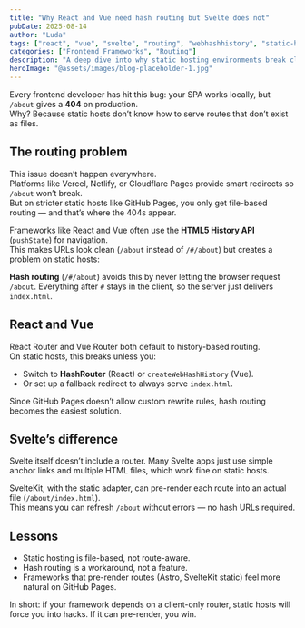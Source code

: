 ```yaml
---
title: "Why React and Vue need hash routing but Svelte does not"
pubDate: 2025-08-14
author: "Luda"
tags: ["react", "vue", "svelte", "routing", "webhashhistory", "static-hosting"]
categories: ["Frontend Frameworks", "Routing"]
description: "A deep dive into why static hosting environments break client-side routing for React and Vue, but not always for Svelte."
heroImage: "@assets/images/blog-placeholder-1.jpg"
---
```


Every frontend developer has hit this bug: your SPA works locally, but `/about` gives a **404** on production.  
Why? Because static hosts don’t know how to serve routes that don’t exist as files.

## The routing problem

This issue doesn’t happen everywhere.  
Platforms like Vercel, Netlify, or Cloudflare Pages provide smart redirects so `/about` won’t break.  
But on stricter static hosts like GitHub Pages, you only get file-based routing — and that’s where the 404s appear.

Frameworks like React and Vue often use the **HTML5 History API** (`pushState`) for navigation.  
This makes URLs look clean (`/about` instead of `/#/about`) but creates a problem on static hosts:

**Hash routing** (`/#/about`) avoids this by never letting the browser request `/about`. Everything after `#` stays in the client, so the server just delivers `index.html`.

## React and Vue

React Router and Vue Router both default to history-based routing.  
On static hosts, this breaks unless you:

- Switch to **HashRouter** (React) or `createWebHashHistory` (Vue).  
- Or set up a fallback redirect to always serve `index.html`.  

Since GitHub Pages doesn’t allow custom rewrite rules, hash routing becomes the easiest solution.

## Svelte’s difference

Svelte itself doesn’t include a router. Many Svelte apps just use simple anchor links and multiple HTML files, which work fine on static hosts.  

SvelteKit, with the static adapter, can pre-render each route into an actual file (`/about/index.html`).  
This means you can refresh `/about` without errors — no hash URLs required.

## Lessons

- Static hosting is file-based, not route-aware.  
- Hash routing is a workaround, not a feature.  
- Frameworks that pre-render routes (Astro, SvelteKit static) feel more natural on GitHub Pages.  

In short: if your framework depends on a client-only router, static hosts will force you into hacks. If it can pre-render, you win.
